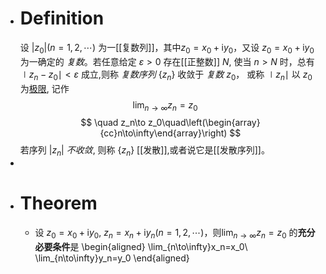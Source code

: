 - # Definition
  设 $\left| z_0\right| (n=1,2,\cdots)$ 为一[[复数列]]，其中$z_{0}=x_{0}+\mathrm{i}y_{0}$，又设 $z_{0}=x_{0}+\mathrm{i}y_{0}$ 为一确定的 *复数*。若任意给定 $\varepsilon>0$ 存在[[正整数]] $N$, 使当 $n>N$ 时，总有 $\mid z_n-z_0\mid<\varepsilon$ 成立,则称 *复数序列* $\{z_{n}\}$ 收敛于 *复数* $z_{0}$， 或称 $\mid z_{n}\mid$ 以 $z_0$ 为[极限]([[复数序列的极限]]), 记作
  $$
  \lim_{n\to\infty}z_n=z_0\quad
  $$
  $$
  \quad z_n\to z_0\quad\left(\begin{array}{cc}n\to\infty\end{array}\right)
  $$
  若序列 $|z_{n}|$ *不收敛*, 则称 $\{z_{n}\}$ [[发散]],或者说它是[[发散序列]]。
-
- # Theorem
	- 设 $z_{0}=x_{0}+\mathrm{i}y_{0},\:z_{n}=x_{n}+\mathrm{i}y_{n}(n=1,2,\cdots)$，则$\operatorname*{lim}_{n\to\infty}z_{n}=z_{0}$ 的**充分必要条件**是
	  \begin{aligned}
	  \lim_{n\to\infty}x_n=x_0\\
	  \lim_{n\to\infty}y_n=y_0
	  \end{aligned}